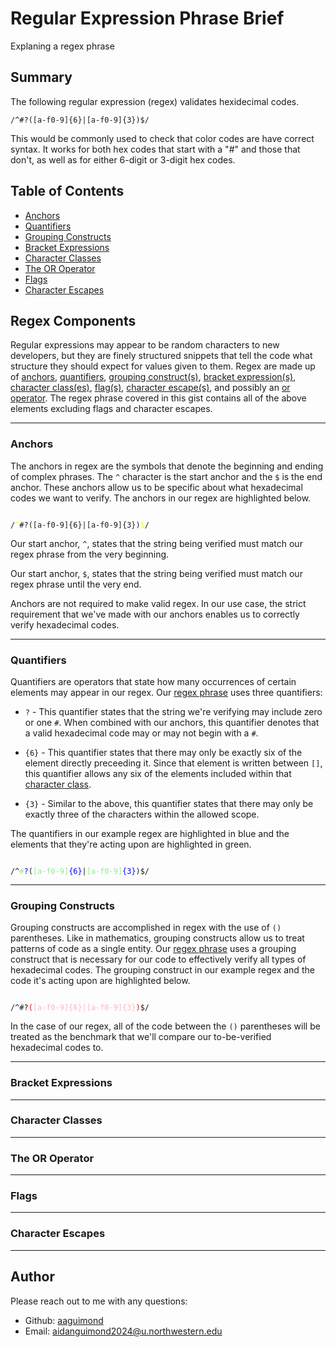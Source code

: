 # Regular Expression Phrase Brief

Explaning a regex phrase


## Summary

The following regular expression (regex) validates hexidecimal codes.

```
/^#?([a-f0-9]{6}|[a-f0-9]{3})$/
```

This would be commonly used to check that color codes are have correct syntax. It works for both hex codes that start with a "#" and those that don't, as well as for either 6-digit or 3-digit hex codes.


## Table of Contents

- [Anchors](#anchors)
- [Quantifiers](#quantifiers)
- [Grouping Constructs](#grouping-constructs)
- [Bracket Expressions](#bracket-expressions)
- [Character Classes](#character-classes)
- [The OR Operator](#the-or-operator)
- [Flags](#flags)
- [Character Escapes](#character-escapes)


## Regex Components

Regular expressions may appear to be random characters to new developers, but they are finely structured snippets that tell the code what structure they should expect for values given to them. Regex are made up of [anchors](#anchors), [quantifiers](#quantifiers), [grouping construct(s)](#grouping-constructs), [bracket expression(s)](#bracket-expressions), [character class(es)](#character-classes), [flag(s)](#flags), [character escape(s)](#character-escapes), and possibly an [or operator](#the-or-operator). The regex phrase covered in this gist contains all of the above elements excluding flags and character escapes.
___

### Anchors

The anchors in regex are the symbols that denote the beginning and ending of complex phrases. The `^` character is the start anchor and the `$` is the end anchor. These anchors allow us to be specific about what hexadecimal codes we want to verify. The anchors in our regex are highlighted below.

<pre><code>
/<span style="color:yellow">^</span>#?([a-f0-9]{6}|[a-f0-9]{3})<span style="color:yellow">$</span>/
</code></pre>

Our start anchor, `^`, states that the string being verified must match our regex phrase from the very beginning.

Our start anchor, `$`, states that the string being verified must match our regex phrase until the very end.

Anchors are not required to make valid regex. In our use case, the strict requirement that we've made with our anchors enables us to correctly verify hexadecimal codes.
___

### Quantifiers

Quantifiers are operators that state how many occurrences of certain elements may appear in our regex. Our [regex phrase](#summary) uses three quantifiers:

* `?` - This quantifier states that the string we're verifying may include zero or one `#`. When combined with our anchors, this quantifier denotes that a valid hexadecimal code may or may not begin with a `#`.

* `{6}` - This quantifier states that there may only be exactly six of the element directly preceeding it. Since that element is written between `[]`, this quantifier allows any six of the elements included within that [character class](#character-classes).

* `{3}` - Similar to the above, this quantifier states that there may only be exactly three of the characters within the allowed scope.

The quantifiers in our example regex are highlighted in blue and the elements that they're acting upon are highlighted in green.

<pre><code>
/^<span style="color:lightgreen">#</span><span style="color:blue">?</span>(<span style="color:lightgreen">[a-f0-9]</span><span style="color:blue">{6}</span>|<span style="color:lightgreen">[a-f0-9]</span><span style="color:blue">{3}</span>)$/
</code></pre>
___

### Grouping Constructs

Grouping constructs are accomplished in regex with the use of `()` parentheses. Like in mathematics, grouping constructs allow us to treat patterns of code as a single entity. Our [regex phrase](#summary) uses a grouping construct that is necessary for our code to effectively verify all types of hexadecimal codes. The grouping construct in our example regex and the code it's acting upon are highlighted below.

<pre><code>
/^#?<span style="color:red">(</span><span style="color:lightpink">[a-f0-9]{6}|[a-f0-9]{3}</span><span style="color:red">)</span>$/
</code></pre>

In the case of our regex, all of the code between the `()` parentheses will be treated as the benchmark that we'll compare our to-be-verified hexadecimal codes to.
___

### Bracket Expressions


___

### Character Classes


___

### The OR Operator


___

### Flags


___

### Character Escapes


___

## Author

Please reach out to me with any questions:

- Github: [aaguimond](https://github.com/aaguimond)
- Email: aidanguimond2024@u.northwestern.edu